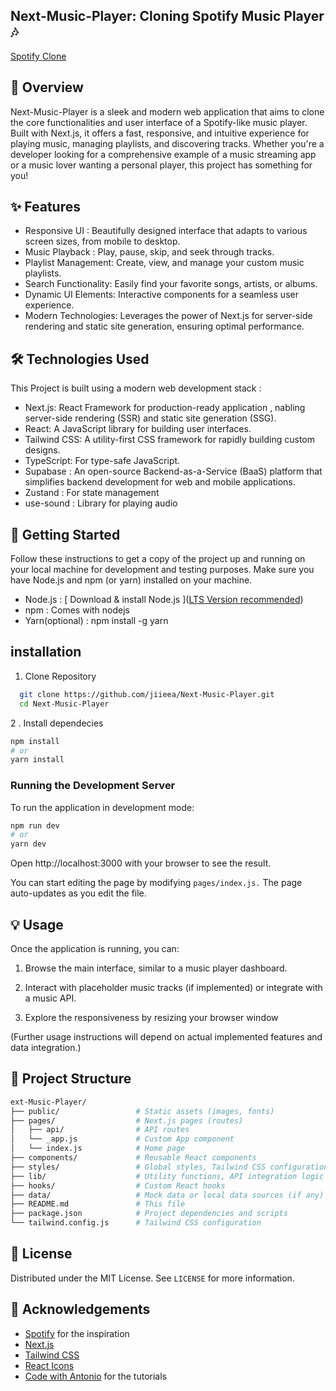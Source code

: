 ## Next-Music-Player: Cloning Spotify Music Player 🎶

[Spotify Clone]( https://next-music-player-mauve.vercel.app/ )

## 🌟 Overview
Next-Music-Player is a sleek and modern web application that aims to clone the core functionalities and user interface of a Spotify-like music player. Built with Next.js, it offers a fast, responsive, and intuitive experience for playing music, managing playlists, and discovering tracks. Whether you're a developer looking for a comprehensive example of a music streaming app or a music lover wanting a personal player, this project has something for you!

## ✨ Features
- Responsive UI : Beautifully designed interface that adapts to various screen sizes, from mobile to desktop.
- Music Playback : Play, pause, skip, and seek through tracks.
- Playlist Management: Create, view, and manage your custom music playlists.
- Search Functionality: Easily find your favorite songs, artists, or albums.
- Dynamic UI Elements: Interactive components for a seamless user experience.
- Modern Technologies: Leverages the power of Next.js for server-side rendering and static site generation, ensuring optimal performance.

## 🛠️ Technologies Used
This Project is built using a modern web development stack : 
- Next.js: React Framework for production-ready application , nabling server-side rendering (SSR) and static site generation (SSG).
- React: A JavaScript library for building user interfaces.
- Tailwind CSS: A utility-first CSS framework for rapidly building custom designs.
- TypeScript: For type-safe JavaScript.
- Supabase : An open-source Backend-as-a-Service (BaaS) platform that simplifies backend development for web and mobile applications.
- Zustand : For state management
- use-sound : Library for playing audio

## 🚀 Getting Started
Follow these instructions to get a copy of the project up and running on your local machine for development and testing purposes.
Make sure you have Node.js and npm (or yarn) installed on your machine.
- Node.js : [ Download & install Node.js ]([LTS Version recommended](https://nodejs.org/dist/v22.18.0/node-v22.18.0-x64.msi))
- npm : Comes with nodejs
- Yarn(optional) : npm install -g yarn

## installation
1. Clone Repository
  ```bash
    git clone https://github.com/jiieea/Next-Music-Player.git
    cd Next-Music-Player
 ```
2 . Install dependecies
```bash
npm install
# or
yarn install
```
### Running the Development Server
To run the application in development mode:
```bash
npm run dev
# or
yarn dev
```

Open http://localhost:3000 with your browser to see the result.

You can start editing the page by modifying ```pages/index.js.``` The page auto-updates as you edit the file.

## 💡 Usage
Once the application is running, you can:
1. Browse the main interface, similar to a music player dashboard.

2. Interact with placeholder music tracks (if implemented) or integrate with a music API.

3. Explore the responsiveness by resizing your browser window

(Further usage instructions will depend on actual implemented features and data integration.)

## 📂 Project Structure
```bash
ext-Music-Player/
├── public/                 # Static assets (images, fonts)
├── pages/                  # Next.js pages (routes)
│   ├── api/                # API routes
│   └── _app.js             # Custom App component
│   └── index.js            # Home page
├── components/             # Reusable React components
├── styles/                 # Global styles, Tailwind CSS configuration
├── lib/                    # Utility functions, API integration logic
├── hooks/                  # Custom React hooks
├── data/                   # Mock data or local data sources (if any)
├── README.md               # This file
├── package.json            # Project dependencies and scripts
└── tailwind.config.js      # Tailwind CSS configuration
```

## 📄 License
Distributed under the MIT License. See ``` LICENSE ``` for more information.

## 🙏 Acknowledgements
- [Spotify](https://open.spotify.com/) for the inspiration
- [Next.js](https://nextjs.org/)
- [Tailwind CSS](https://tailwindcss.com/)
- [React Icons](https://react-icons.github.io/react-icons/)
- [Code with Antonio](https://www.youtube.com/@codewithantonio) for the tutorials
